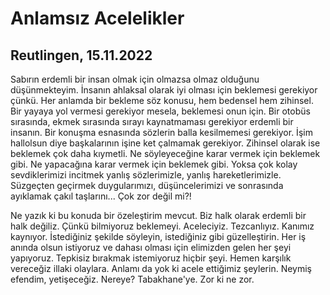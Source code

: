 # Anlamsız Acelelikler

## Reutlingen, 15.11.2022

Sabırın erdemli bir insan olmak için olmazsa olmaz olduğunu düşünmekteyim. İnsanın ahlaksal olarak iyi olması için beklemesi gerekiyor çünkü. Her anlamda bir bekleme söz konusu, hem bedensel hem zihinsel. Bir yayaya yol vermesi gerekiyor mesela, beklemesi onun için. Bir otobüs sırasında, ekmek sırasında sırayı kaynatmaması gerekiyor erdemli bir insanın. Bir konuşma esnasında sözlerin balla kesilmemesi gerekiyor. İşim hallolsun diye başkalarının işine ket çalmamak gerekiyor. Zihinsel olarak ise beklemek çok daha kıymetli. Ne söyleyeceğine karar vermek için beklemek gibi. Ne yapacağına karar vermek için beklemek gibi. Yoksa çok kolay sevdiklerimizi incitmek yanlış sözlerimizle, yanlış hareketlerimizle. Süzgeçten geçirmek duygularımızı, düşüncelerimizi ve sonrasında ayıklamak çakıl taşlarını... Çok zor değil mi?!

Ne yazık ki bu konuda bir özeleştirim mevcut. Biz halk olarak erdemli bir halk değiliz. Çünkü bilmiyoruz beklemeyi. Aceleciyiz. Tezcanlıyız. Kanımız kaynıyor. İstediğiniz şekilde söyleyin, istediğiniz gibi güzelleştirin. Her iş anında olsun istiyoruz ve dahası olması için elimizden gelen her şeyi yapıyoruz. Tepkisiz bırakmak istemiyoruz hiçbir şeyi. Hemen karşılık vereceğiz illaki olaylara. Anlamı da yok ki acele ettiğimiz şeylerin. Neymiş efendim, yetişeceğiz. Nereye? Tabakhane'ye. Zor ki ne zor.

